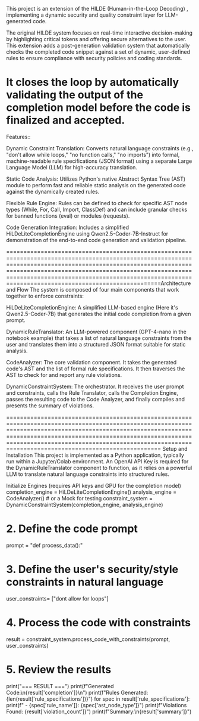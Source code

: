 This project is an extension of the HILDE (Human-in-the-Loop Decoding) , implementing a dynamic security and quality constraint layer for LLM-generated code.

The original HILDE system focuses on real-time interactive decision-making by highlighting critical tokens and offering secure alternatives to the user. This extension adds a post-generation validation system that automatically checks the completed code snippet against a set of dynamic, user-defined rules to ensure compliance with security policies and coding standards.


It closes the loop by automatically validating the output of the completion model before the code is finalized and accepted.
===========================================================================================================================================================================================================================================================================================================================
Features::

Dynamic Constraint Translation: Converts natural language constraints (e.g., "don't allow while loops," "no function calls," "no imports") into formal, machine-readable rule specifications (JSON format) using a separate Large Language Model (LLM) for high-accuracy translation.


Static Code Analysis: Utilizes Python's native Abstract Syntax Tree (AST) module to perform fast and reliable static analysis on the generated code against the dynamically created rules.


Flexible Rule Engine: Rules can be defined to check for specific AST node types (While, For, Call, Import, ClassDef) and can include granular checks for banned functions (eval) or modules (requests).


Code Generation Integration: Includes a simplified HiLDeLiteCompletionEngine using Qwen2.5-Coder-7B-Instruct for demonstration of the end-to-end code generation and validation pipeline.

===========================================================================================================================================================================================================================================================================================================================Architecture and Flow
The system is composed of four main components that work together to enforce constraints:


HiLDeLiteCompletionEngine: A simplified LLM-based engine (Here it's Qwen2.5-Coder-7B) that generates the initial code completion from a given prompt.


DynamicRuleTranslator: An LLM-powered component (GPT-4-nano in the notebook example) that takes a list of natural language constraints from the user and translates them into a structured JSON format suitable for static analysis.

CodeAnalyzer: The core validation component. It takes the generated code's AST and the list of formal rule specifications. It then traverses the AST to check for and report any rule violations.

DynamicConstraintSystem: The orchestrator. It receives the user prompt and constraints, calls the Rule Translator, calls the Completion Engine, passes the resulting code to the Code Analyzer, and finally compiles and presents the summary of violations.

=========================================================================================================================================================================================================================================================================================================================== Setup and Installation
This project is implemented as a Python application, typically run within a Jupyter/Colab environment.
An OpenAI API Key is required for the DynamicRuleTranslator component to function, as it relies on a powerful LLM to translate natural language constraints into structured rules.

Initialize Engines (requires API keys and GPU for the completion model)
completion_engine = HiLDeLiteCompletionEngine()
analysis_engine = CodeAnalyzer() # or a Mock for testing
constraint_system = DynamicConstraintSystem(completion_engine, analysis_engine)

# 2. Define the code prompt
prompt = "def process_data():"

# 3. Define the user's security/style constraints in natural language
user_constraints= ["dont allow for loops"]

# 4. Process the code with constraints
result = constraint_system.process_code_with_constraints(prompt, user_constraints)

# 5. Review the results
print("=== RESULT ===")
print(f"Generated Code:\n{result['completion']}\n")
print(f"Rules Generated: {len(result['rule_specifications'])}")
for spec in result['rule_specifications']:
    print(f" - {spec['rule_name']}: {spec['ast_node_type']}")
print(f"Violations Found: {result['violation_count']}")
print(f"Summary:\n{result['summary']}")
